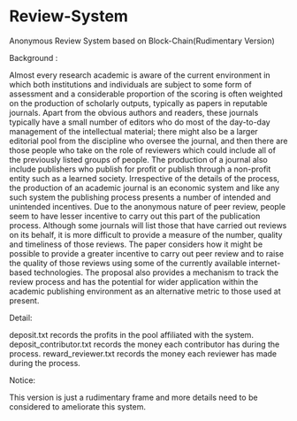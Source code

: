 # Review-System
Anonymous Review System based on Block-Chain(Rudimentary Version)

Background :

  Almost every research academic is aware of the current environment in which both institutions and individuals are subject to some form of assessment and a considerable proportion of the scoring is often weighted on the production of scholarly outputs, typically as papers in reputable journals. 
	Apart from the obvious authors and readers, these journals typically have a small number of editors who do most of the day-to-day management of the intellectual material; there might also be a larger editorial pool from the discipline who oversee the journal, and then there are those people who take on the role of reviewers which could include all of the previously listed groups of people.
	The production of a journal also include publishers who publish for profit or publish through a non-profit entity such as a learned society. Irrespective of the details of the process, the production of an academic journal is an economic system and like any such system the publishing process presents a number of intended and unintended incentives.
	Due to the anonymous nature of peer review, people seem to have lesser incentive to carry out this part of the publication process. Although some journals will list those that have carried out reviews on its behalf, it is more difficult to provide a measure of the number, quality and timeliness of those reviews. The paper considers how it might be possible to provide a greater incentive to carry out peer review and to raise the quality of those reviews using some of the currently available internet-based technologies. The proposal also provides a mechanism to track the review process and has the potential for wider application within the academic publishing environment as an alternative metric to those used at present.
  
Detail:

  deposit.txt records the profits in the pool affiliated with the system.
  deposit_contributor.txt records the money each contributor has during the process.
  reward_reviewer.txt records the money each reviewer has made during the process.
  
  
Notice:

  This version is just a rudimentary frame and more details need to be considered to ameliorate this system.
